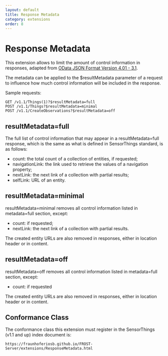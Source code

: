 ```yaml
---
layout: default
title: Response Metadata
category: extensions
order: 8
---
```


# Response Metadata

This extension allows to limit the amount of control information in responses, adapted from [OData JSON Format Version 4.01 - 3.1](http://docs.oasis-open.org/odata/odata-json-format/v4.01/odata-json-format-v4.01.html#sec_ControllingtheAmountofControlInforma).

The metadata can be applied to the $resultMetadata parameter of a request to influence how much control information will be included in the response.

Sample requests:

```
GET /v1.1/Things(1)?$resultMetadata=full
POST /v1.1/Things?$resultMetadata=minimal
POST /v1.1/CreateObservations?$resultMetadata=off
```

## resultMetadata=full

The full list of control information that may appear in a resultMetadata=full response,
which is the same as what is defined in SensorThings standard, is as follows:

- count: the total count of a collection of entities, if requested;
- navigationLink: the link used to retrieve the values of a navigation property;
- nextLink: the next link of a collection with partial results;
- selfLink: URL of an entity.

## resultMetadata=minimal

resultMetadata=minimal removes all control information listed in metadata=full section, except:

- count: if requested;
- nextLink: the next link of a collection with partial results.

The created entity URLs are also removed in responses, either in location header or in content.

## resultMetadata=off

resultMetadata=off removes all control information listed in metadata=full section, except:

- count: if requested

The created entity URLs are also removed in responses, either in location header or in content.

## Conformance Class

The conformance class this extension must register in the SensorThings (v1.1 and up) index document is:

    https://fraunhoferiosb.github.io/FROST-Server/extensions/ResponseMetadata.html


